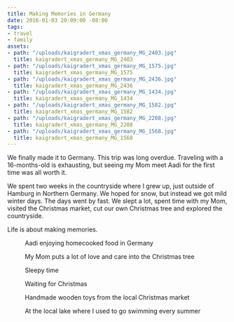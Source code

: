 ```yaml
---
title: Making Memories in Germany
date: 2016-01-03 20:09:00 -08:00
tags:
- travel
- family
assets:
- path: "/uploads/kaigradert_xmas_germany_MG_2403.jpg"
  title: kaigradert_xmas_germany_MG_2403
- path: "/uploads/kaigradert_xmas_germany_MG_1575.jpg"
  title: kaigradert_xmas_germany_MG_1575
- path: "/uploads/kaigradert_xmas_germany_MG_2436.jpg"
  title: kaigradert_xmas_germany_MG_2436
- path: "/uploads/kaigradert_xmas_germany_MG_1434.jpg"
  title: kaigradert_xmas_germany_MG_1434
- path: "/uploads/kaigradert_xmas_germany_MG_1582.jpg"
  title: kaigradert_xmas_germany_MG_1582
- path: "/uploads/kaigradert_xmas_germany_MG_2208.jpg"
  title: kaigradert_xmas_germany_MG_2208
- path: "/uploads/kaigradert_xmas_germany_MG_1568.jpg"
  title: kaigradert_xmas_germany_MG_1568
---
```


We finally made it to Germany. This trip was long overdue. Traveling with a 16-months-old is exhausting, but seeing my Mom meet Aadi for the first time was all worth it.

We spent two weeks in the countryside where I grew up, just outside of Hamburg in Northern Germany. We hoped for snow, but instead we got mild winter days. The days went by fast. We slept a lot, spent time with my Mom, visited the Christmas market, cut our own Christmas tree and explored the countryside.

Life is about making memories.

<figure>
<img src="/uploads/kaigradert_xmas_germany_MG_1434.jpg" alt="">
<figcaption>
Aadi enjoying homecooked food in Germany
</figcaption>
</figure>
<figure>
<img src="/uploads/kaigradert_xmas_germany_MG_1582.jpg" alt="">
<figcaption>
My Mom puts a lot of love and care into the Christmas tree
</figcaption>
</figure>
<figure>
<img src="/uploads/kaigradert_xmas_germany_MG_2403.jpg" alt="">
<figcaption>
Sleepy time
</figcaption>
</figure>
<figure>
<img src="/uploads/kaigradert_xmas_germany_MG_1575.jpg" alt="">
<figcaption>
Waiting for Christmas
</figcaption>
</figure>
<figure>
<img src="/uploads/kaigradert_xmas_germany_MG_2208.jpg" alt="">
<figcaption>
Handmade wooden toys from the local Christmas market
</figcaption>
</figure>
<figure>
<img src="/uploads/kaigradert_xmas_germany_MG_2436.jpg" alt="">
<figcaption>
At the local lake where I used to go swimming every summer
</figcaption>
</figure>
